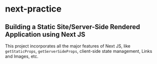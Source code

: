 # next-practice

## Building a Static Site/Server-Side Rendered Application using Next JS

This project incorporates all the major features of Next JS, like `getStaticProps`, `getServerSideProps`, client-side state management, Links and Images, etc.
